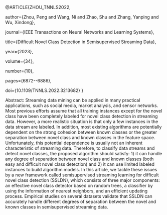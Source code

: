 @ARTICLE{ZHOU_TNNLS2022,

  author={Zhou, Peng and Wang, Ni and Zhao, Shu and Zhang, Yanping and Wu, Xindong},
  
  journal={IEEE Transactions on Neural Networks and Learning Systems}, 
  
  title={Difficult Novel Class Detection in Semisupervised Streaming Data}, 
  
  year={2023},
  
  volume={34},
  
  number={10},
  
  pages={6872--6886},
  
  doi={10.1109/TNNLS.2022.3213682}
 }
 
 Abstract: Streaming data mining can be applied in many practical applications, such as social media, market analysis,
 and sensor networks. Most previous efforts assume that all training instances except for the novel class have been 
 completely labeled for novel class detection in streaming data. However, a more realistic situation is that only 
 a few instances in the data stream are labeled. In addition, most existing algorithms are potentially dependent 
 on the strong cohesion between known classes or the greater separation between novel class and known classes in 
 the feature space. Unfortunately, this potential dependence is usually not an inherent characteristic of streaming 
 data. Therefore, to classify data streams and detect novel classes, the proposed algorithm should satisfy: 1) it 
 can handle any degree of separation between novel class and known classes (both easy and difficult novel class 
 detection) and 2) it can use limited labeled instances to build algorithm models. In this article, we tackle these 
 issues by a new framework called semisupervised streaming learning for difficult novel class detection (SSLDN), 
 which consists of three major components: an effective novel class detector based on random trees, a classifier 
 by using the information of nearest neighbors, and an efficient updating process. Empirical studies on several 
 datasets validate that SSLDN can accurately handle different degrees of separation between the novel and known 
 classes in semisupervised streaming data.
